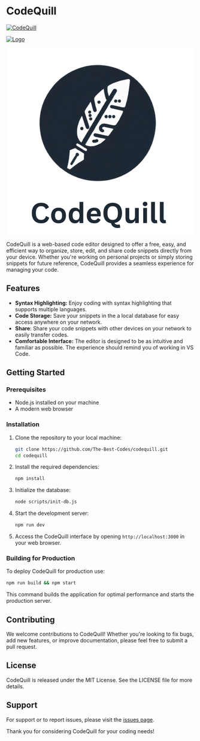 # CodeQuill

[![CodeQuill](https://img.shields.io/badge/CodeQuill-Code%20Editor%20and%20Storage-blue)](https://github.com/codingwithkid/codequill)

[![Logo](app/favicon.ico)](https://github.com/The-Best-Codes/codequill)

<img src=".assets/codequill_main_logo.png" alt="logo" for="cover" />

CodeQuill is a web-based code editor designed to offer a free, easy, and efficient way to organize, store, edit, and share code snippets directly from your device. Whether you're working on personal projects or simply storing snippets for future reference, CodeQuill provides a seamless experience for managing your code.

## Features

- **Syntax Highlighting:** Enjoy coding with syntax highlighting that supports multiple languages.
- **Code Storage:** Save your snippets in the a local database for easy access anywhere on your network.
- **Share**: Share your code snippets with other devices on your network to easily transfer codes.
- **Comfortable Interface:** The editor is designed to be as intuitive and familiar as possible. The experience should remind you of working in VS Code.

## Getting Started

### Prerequisites

- Node.js installed on your machine
- A modern web browser

### Installation

1. Clone the repository to your local machine:

   ```bash
   git clone https://github.com/The-Best-Codes/codequill.git
   cd codequill
   ```

2. Install the required dependencies:

   ```bash
   npm install
   ```

3. Initialize the database:

   ```bash
   node scripts/init-db.js
   ```

4. Start the development server:

   ```bash
   npm run dev
   ```

5. Access the CodeQuill interface by opening `http://localhost:3000` in your web browser.

### Building for Production

To deploy CodeQuill for production use:

```bash
npm run build && npm start
```

This command builds the application for optimal performance and starts the production server.

## Contributing

We welcome contributions to CodeQuill! Whether you're looking to fix bugs, add new features, or improve documentation, please feel free to submit a pull request.

## License

CodeQuill is released under the MIT License. See the LICENSE file for more details.

## Support

For support or to report issues, please visit the [issues page](https://github.com/The-Best-Codes/codequill/issues).

Thank you for considering CodeQuill for your coding needs!
